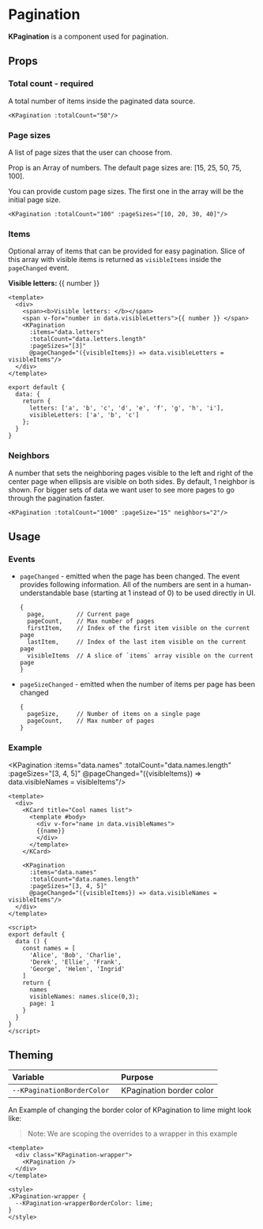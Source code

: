 # Pagination

**KPagination** is a component used for pagination.

<template>
  <KPagination :totalCount="300"/>
</template>

## Props
### Total count - required
A total number of items inside the paginated data source.

```vue
<KPagination :totalCount="50"/>
```

### Page sizes
A list of page sizes that the user can choose from.

Prop is an Array of numbers. The default page sizes are: [15, 25, 50, 75, 100].

You can provide custom page sizes. The first one in the array will be the initial page size.

<KPagination :totalCount="100" :pageSizes="[10, 20, 30, 40]"/>

```vue
<KPagination :totalCount="100" :pageSizes="[10, 20, 30, 40]"/>
```

### Items
Optional array of items that can be provided for easy pagination. Slice of this array with visible items is returned as `visibleItems` inside the `pageChanged` event.

<Komponent :data="{ letters: ['a', 'b', 'c', 'd', 'e', 'f', 'g', 'h', 'i'], visibleLetters: ['a', 'b', 'c']}" v-slot="{ data }">
  <div>
    <span><b>Visible letters: </b></span>
    <span v-for="number in data.visibleLetters">{{ number }} </span>
    <KPagination 
      :items="data.letters"
      :totalCount="data.letters.length" 
      :pageSizes="[3]" 
      @pageChanged="({visibleItems}) => data.visibleLetters = visibleItems"/>
  </div>
</Komponent>

```vue
<template>
  <div>
    <span><b>Visible letters: </b></span>
    <span v-for="number in data.visibleLetters">{{ number }} </span>
    <KPagination 
      :items="data.letters"
      :totalCount="data.letters.length" 
      :pageSizes="[3]" 
      @pageChanged="({visibleItems}) => data.visibleLetters = visibleItems"/>
  </div>
</template>

export default {
  data: {
    return {
      letters: ['a', 'b', 'c', 'd', 'e', 'f', 'g', 'h', 'i'], 
      visibleLetters: ['a', 'b', 'c']
    };
  }
}

```


### Neighbors
A number that sets the neighboring pages visible to the left and right of the center page when ellipsis are visible on both sides. By default, 1 neighbor is shown. For bigger sets of data we want user to see more pages to go through the pagination faster.

<template>
  <KPagination :totalCount="1000" :neighbors="2"/>
</template>

```vue
<KPagination :totalCount="1000" :pageSize="15" neighbors="2"/>
```

## Usage

### Events
- `pageChanged` - emitted when the page has been changed. The event provides following information. All of the numbers are sent in a human-understandable base (starting at 1 instead of 0) to be used directly in UI.
  ```
  {
    page,         // Current page
    pageCount,    // Max number of pages
    firstItem,    // Index of the first item visible on the current page
    lastItem,     // Index of the last item visible on the current page
    visibleItems  // A slice of `items` array visible on the current page
  }
  ```
- `pageSizeChanged` - emitted when the number of items per page has been changed
  ```
  {
    pageSize,     // Number of items on a single page
    pageCount,    // Max number of pages
  }
  ```

### Example

<Komponent :data="{ names: ['Alice', 'Bob', 'Charlie', 'Derek', 'Ellie', 'Frank', 'George', 'Helen', 'Ingrid'], visibleNames: ['Alice', 'Bob', 'Charlie'], page: 1}" v-slot="{ data }">
  <div>
    <KCard title="Cool names list" class="mb-4">
      <template #body>
        <div v-for="name in data.visibleNames">
        {{name}}
        </div>
      </template>
    </KCard>

  <KPagination 
    :items="data.names"
    :totalCount="data.names.length" 
    :pageSizes="[3, 4, 5]" 
    @pageChanged="({visibleItems}) => data.visibleNames = visibleItems"/>
  </div>
</Komponent>

```vue
<template>
  <div>
    <KCard title="Cool names list">
      <template #body>
        <div v-for="name in data.visibleNames">
        {{name}}
        </div>
      </template>
    </KCard>

    <KPagination 
      :items="data.names"
      :totalCount="data.names.length" 
      :pageSizes="[3, 4, 5]" 
      @pageChanged="({visibleItems}) => data.visibleNames = visibleItems"/>
  </div>
</template>

<script>
export default {
  data () {
    const names = [
      'Alice', 'Bob', 'Charlie', 
      'Derek', 'Ellie', 'Frank', 
      'George', 'Helen', 'Ingrid'
    ]
    return {
      names
      visibleNames: names.slice(0,3);
      page: 1
    }
  }
}
</script>
```

## Theming
| Variable | Purpose
|:-------- |:-------
| `--KPaginationBorderColor `| KPagination border color


An Example of changing the border color of KPagination to lime might look 
like:

> Note: We are scoping the overrides to a wrapper in this example

<template>
  <div class="KPagination-wrapper">
    <KPagination />
  </div>
</template>

```vue
<template>
  <div class="KPagination-wrapper">
    <KPagination />
  </div>
</template>

<style>
.KPagination-wrapper {
  --KPagination-wrapperBorderColor: lime;
}
</style>
```

<style lang="scss">
.KPagination-wrapper {
  --KPagination-wrapperBorderColor: lime;
}
</style>
